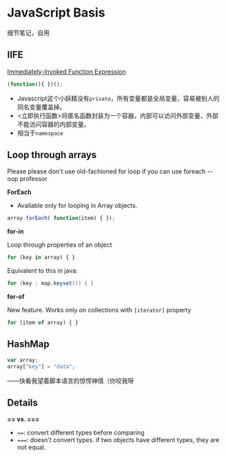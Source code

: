 # JavaScript Basis
细节笔记，自用

## IIFE
[Immediately-Invoked Function Expression](https://link.zhihu.com/?target=http%3A//benalman.com/news/2010/11/immediately-invoked-function-expression/%23iife)
```JavaScript
(function(){ })();
```
- Javascript这个小妖精没有`private`，所有变量都是全局变量，容易被别人的同名变量覆盖掉。
- <立即执行函数>将匿名函数封装为一个容器，内部可以访问外部变量，外部不能访问容器的内部变量。
- 相当于`namespace`

## Loop through arrays
Please please don't use old-fachioned for loop if you can use foreach -- oop professor

**ForEach**

- Available only for looping in Array objects.

```JavaScript
array.forEach( function(item) { });
```

**for-in**

Loop through properties of an object

```JavaScript
for (key in array) { }
```

Equivalent to this in java:
```Java
for (key : map.keyset()) { }
```

**for-of**

New feature. Works only on collections with `[iterator]` property

```JavaScript
for (item of array) { }
```


## HashMap

```JavaScript
var array;
array["key"] = "data";
```

——快看我望着脚本语言的惊愕神情（你咬我呀

## Details

**== vs. ===**

- `==`: convert different types before comparing 
- `===`: doesn't convert types. if two objects have different types, they are not equal.
